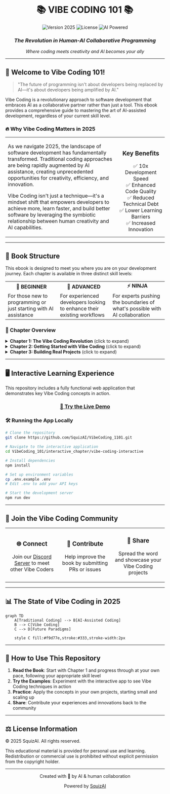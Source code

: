 <div align="center">

# 📚 VIBE CODING 101 📚

<img src="https://img.shields.io/badge/Version-2025-blue?style=for-the-badge" alt="Version 2025"/>
<img src="https://img.shields.io/badge/License-All_Rights_Reserved-red?style=for-the-badge" alt="License"/>
<img src="https://img.shields.io/badge/AI_Powered-Yes-success?style=for-the-badge" alt="AI Powered"/>

### *The Revolution in Human-AI Collaborative Programming*

<p align="center">
<i>Where coding meets creativity and AI becomes your ally</i>
</p>

</div>

---

## 🌟 Welcome to Vibe Coding 101!

> "The future of programming isn't about developers being replaced by AI—it's about developers being amplified by AI."

Vibe Coding is a revolutionary approach to software development that embraces AI as a collaborative partner rather than just a tool. This ebook provides a comprehensive guide to mastering the art of AI-assisted development, regardless of your current skill level.

### 🔥 Why Vibe Coding Matters in 2025

<table>
  <tr>
    <td width="70%">
      <p>As we navigate 2025, the landscape of software development has fundamentally transformed. Traditional coding approaches are being rapidly augmented by AI assistance, creating unprecedented opportunities for creativity, efficiency, and innovation.</p>
      <p>Vibe Coding isn't just a technique—it's a mindset shift that empowers developers to achieve more, learn faster, and build better software by leveraging the symbiotic relationship between human creativity and AI capabilities.</p>
    </td>
    <td width="30%" align="center">
      <h3>Key Benefits</h3>
      ✅ 10x Development Speed<br/>
      ✅ Enhanced Code Quality<br/>
      ✅ Reduced Technical Debt<br/>
      ✅ Lower Learning Barriers<br/>
      ✅ Increased Innovation<br/>
    </td>
  </tr>
</table>

---

## 📖 Book Structure

This ebook is designed to meet you where you are on your development journey. Each chapter is available in three distinct skill levels:

<div align="center">
  <table>
    <tr>
      <td align="center"><b>🌱 BEGINNER</b></td>
      <td align="center"><b>🚀 ADVANCED</b></td>
      <td align="center"><b>⚡ NINJA</b></td>
    </tr>
    <tr>
      <td>For those new to programming or just starting with AI assistance</td>
      <td>For experienced developers looking to enhance their existing workflows</td>
      <td>For experts pushing the boundaries of what's possible with AI collaboration</td>
    </tr>
  </table>
</div>

### 📑 Chapter Overview

<details>
<summary><b>Chapter 1: The Vibe Coding Revolution</b> (click to expand)</summary>

- Introduction to AI-assisted development
- The evolution of programming paradigms
- Core concepts and terminology
- Setting up your Vibe Coding environment
- [Read Chapter 1 →](./Chapter_01_The_Vibe_Coding_Revolution/Chapter_01_Main.md)
</details>

<details>
<summary><b>Chapter 2: Getting Started with Vibe Coding</b> (click to expand)</summary>

- Essential tools and frameworks
- Communication patterns with AI
- Your first AI-assisted project
- Common pitfalls and how to avoid them
- [Read Chapter 2 →](./Chapter_02_Getting_Started/Chapter_02_Main.md)
</details>

<details>
<summary><b>Chapter 3: Building Real Projects</b> (click to expand)</summary>

- Applied Vibe Coding techniques
- Case studies and examples
- Best practices for real-world applications
- Performance optimization strategies
- [Read Chapter 3 →](./Chapter_03_Building_Real_Projects/Chapter_03_Main.md)
</details>

---

## 🖥️ Interactive Learning Experience

This repository includes a fully functional web application that demonstrates key Vibe Coding concepts in action.

<div align="center">

### [📲 Try the Live Demo](https://vibecoding-101.netlify.app/)

</div>

### 🛠️ Running the App Locally

```bash
# Clone the repository
git clone https://github.com/SquizAI/VibeCoding_1101.git

# Navigate to the interactive application
cd VibeCoding_101/interactive_chapter/vibe-coding-interactive

# Install dependencies
npm install

# Set up environment variables
cp .env.example .env
# Edit .env to add your API keys

# Start the development server
npm run dev
```

---

## 🤝 Join the Vibe Coding Community

<table>
  <tr>
    <td width="33%" align="center">
      <h3>🌐 Connect</h3>
      <p>Join our <a href="#">Discord Server</a> to meet other Vibe Coders</p>
    </td>
    <td width="33%" align="center">
      <h3>🔄 Contribute</h3>
      <p>Help improve the book by submitting PRs or issues</p>
    </td>
    <td width="33%" align="center">
      <h3>🚀 Share</h3>
      <p>Spread the word and showcase your Vibe Coding projects</p>
    </td>
  </tr>
</table>

---

## 📊 The State of Vibe Coding in 2025

```mermaid
graph TD
    A[Traditional Coding] --> B[AI-Assisted Coding]
    B --> C[Vibe Coding]
    C --> D[Future Paradigms]
    
    style C fill:#f9d77e,stroke:#333,stroke-width:2px
```

---

## 📝 How to Use This Repository

1. **Read the Book**: Start with Chapter 1 and progress through at your own pace, following your appropriate skill level
2. **Try the Examples**: Experiment with the interactive app to see Vibe Coding techniques in action
3. **Practice**: Apply the concepts in your own projects, starting small and scaling up
4. **Share**: Contribute your experiences and innovations back to the community

---

## ⚖️ License Information

© 2025 SquizAI. All rights reserved.

This educational material is provided for personal use and learning. Redistribution or commercial use is prohibited without explicit permission from the copyright holder.

---

<div align="center">
<p>Created with 💖 by AI & human collaboration</p>
<p>Powered by <a href="https://github.com/SquizAI">SquizAI</a></p>
</div>
